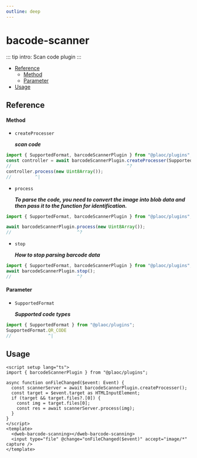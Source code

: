 ```yaml
---
outline: deep
---
```


# bacode-scanner

<Badges name="@plaoc/plugins" />

::: tip intro:
Scan code plugin
:::

- [Reference](#reference)
  - [Method](#method)
  - [Parameter](#parameter)
- [Usage](#usage)

## Reference

#### Method

- `createProcesser`
  
  **_scan code_**

```ts twoslash
import { SupportedFormat, barcodeScannerPlugin } from "@plaoc/plugins";
const controller = await barcodeScannerPlugin.createProcesser(SupportedFormat.QR_CODE);
//                                            ^?
controller.process(new Uint8Array());
//         ^|
```

- `process`

  **_To parse the code, you need to convert the image into blob data and then pass it to the function for identification._**

```ts twoslash
import { SupportedFormat, barcodeScannerPlugin } from "@plaoc/plugins";

await barcodeScannerPlugin.process(new Uint8Array());
//                         ^?
```

- `stop`

  **_How to stop parsing barcode data_**

```ts twoslash
import { SupportedFormat, barcodeScannerPlugin } from "@plaoc/plugins";
await barcodeScannerPlugin.stop();
//                         ^?
```

#### Parameter
- `SupportedFormat`

  **_Supported code types_**

```ts twoslash
import { SupportedFormat } from "@plaoc/plugins";
SupportedFormat.QR_CODE
//              ^|
```

## Usage

```vue {5,9}
<script setup lang="ts">
import { barcodeScannerPlugin } from "@plaoc/plugins";

async function onFileChanged($event: Event) {
  const scannerServer = await barcodeScannerPlugin.createProcesser();
  const target = $event.target as HTMLInputElement;
  if (target && target.files?.[0]) {
    const img = target.files[0];
    const res = await scannerServer.process(img);
  }
}
</script>
<template>
  <dweb-barcode-scanning></dweb-barcode-scanning>
  <input type="file" @change="onFileChanged($event)" accept="image/*" capture />
</template>
```
